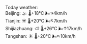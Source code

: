 Today weather:  
Beijing: 🌫  🌡️+18°C 🌬️↘4km/h  
Tianjin: ☀️   🌡️+20°C 🌬️↖7km/h  
Shijiazhuang: ⛅️  🌡️+26°C 🌬️↑17km/h  
Tangshan: ☀️   🌡️+20°C 🌬️↖10km/h  
